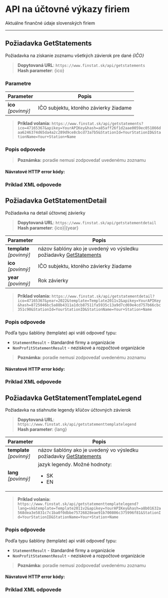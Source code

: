 # API na účtovné výkazy firiem
Aktuálne finančné údaje slovenských firiem

---
## Požiadavka GetStatements
Požiadavka na získanie zoznamu všetkých závierok pre dané *{IČO}*

> **Dopytovaná URL**: ```https://www.finstat.sk/api/getstatements```<br />
> **Hash parameter**: {ico}

### Parametre
| Parameter | Popis |
| ----------- | ----------- |
| **ico**<br />*[povinný]*| IČO subjektu, ktorého závierky žiadame |

[](../parts/parameters.md ':include')

> **Príklad volania:** ```https://www.finstat.sk/api/getstatements?ico=47165367&apikey=YourAPIKey&hash=a85aff26f1d2aae0059ec051866daa6246374d65da4a2c289d9ce8cbcd73a7b5&StationId=YourStationID&StationName=Your+Station+Name```

### Popis odpovede

> **Poznámka:** poradie nemusí zodpovedať uvedenému zoznamu

#### Návratové HTTP error kódy:
[](../parts/httperrorcodes.md ':include')

### Príklad XML odpovede

## Požiadavka GetStatementDetail
Požiadavka na detail účtovnej závierky

> **Dopytovaná URL**: ```https://www.finstat.sk/api/getstatementdetail```<br />
> **Hash parameter**: {ico}|{year}

| Parameter | Popis |
| ----------- | ----------- |
| **template**<br />*[povinný]*| názov šablóny ako je uvedený vo výsledku požiadavky [GetStatements](sk/special/statement?id=požiadavka-getstatements) |
| **ico**<br />*[povinný]*| IČO subjektu, ktorého závierky žiadame |
| **year**<br />*[povinný]*| Rok závierky |

[](../parts/parameters.md ':include')

> **Príklad volania:** ```https://www.finstat.sk/api/getstatementdetail?ico=47165367&year=2022&template=Template2011v2&apikey=YourAPIKey&hash=8725046bc5a88b4311a1dcb87511fa5935c13a9d7cd69e4cd757b66cbc351c90&StationId=YourStationID&StationName=Your+Station+Name```


### Popis odpovede

Podľa typu šablóny (template) api vráti odpoveď typu:
- `StatementResult` - štandardné firmy a organizácie 
- `NonProfitStatementResult` - neziskové a rozpočtové organizácie

> **Poznámka:** poradie nemusí zodpovedať uvedenému zoznamu

#### Návratové HTTP error kódy:
[](../parts/httperrorcodes.md ':include')

### Príklad XML odpovede

## Požiadavka GetStatementTemplateLegend
Požiadavka na stiahnutie legendy kľúčov účtovných závierok

> **Dopytovaná URL**: ```https://www.finstat.sk/api/getstatementtemplatelegend```<br />
> **Hash parameter**: {lang}

| Parameter | Popis |
| ----------- | ----------- |
| **template**<br />*[povinný]*| názov šablóny ako je uvedený vo výsledku požiadavky [GetStatements](sk/special/statement?id=požiadavka-getstatements) |
| **lang**<br />*[povinný]*| jazyk legendy. Možné hodnoty: <ul><li>SK</li><li>EN</li></ul> |

[](../parts/parameters.md ':include')

> **Príklad volania:** ```https://www.finstat.sk/api/getstatementtemplatelegend?lang=sk&template=Template2011v2&apikey=YourAPIKey&hash=a8b01632a568dea3e5831c7c1ba0f0dbbe75726828eae91b700806c375996f81&StationId=YourStationID&StationName=Your+Station+Name```


### Popis odpovede

Podľa typu šablóny (template) api vráti odpoveď typu:
- `StatementResult` - štandardné firmy a organizácie 
- `NonProfitStatementResult` - neziskové a rozpočtové organizácie

> **Poznámka:** poradie nemusí zodpovedať uvedenému zoznamu

#### Návratové HTTP error kódy:
[](../parts/httperrorcodes.md ':include')

### Príklad XML odpovede